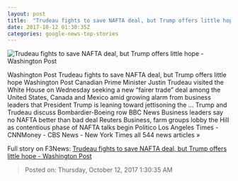 ```yaml
---
layout: post
title:  "Trudeau fights to save NAFTA deal, but Trump offers little hope - Washington Post"
date: 2017-10-12 01:30:35Z
categories: google-news-top-stories
---
```


![Trudeau fights to save NAFTA deal, but Trump offers little hope - Washington Post](https://img.washingtonpost.com/rf/image_1484w/2010-2019/WashingtonPost/2017/10/11/National-Economy/Images/860289836.jpg?t=20170517)

Washington Post Trudeau fights to save NAFTA deal, but Trump offers little hope Washington Post Canadian Prime Minister Justin Trudeau visited the White House on Wednesday seeking a new “fairer trade” deal among the United States, Canada and Mexico amid growing alarm from business leaders that President Trump is leaning toward jettisoning the ... Trump and Trudeau discuss Bombardier-Boeing row BBC News Business leaders say no NAFTA better than bad deal Reuters Business, farm groups lobby the Hill as contentious phase of NAFTA talks begin Politico Los Angeles Times - CNNMoney - CBS News - New York Times all 544 news articles »


Full story on F3News: [Trudeau fights to save NAFTA deal, but Trump offers little hope - Washington Post](http://www.f3nws.com/n/3BYtbD)

> Posted on: Thursday, October 12, 2017 1:30:35 AM
